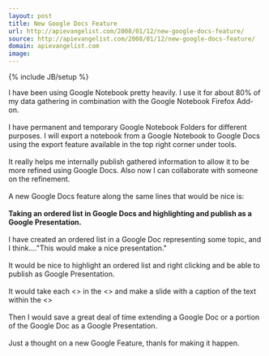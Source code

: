 ```yaml
---
layout: post
title: New Google Docs Feature
url: http://apievangelist.com/2008/01/12/new-google-docs-feature/
source: http://apievangelist.com/2008/01/12/new-google-docs-feature/
domain: apievangelist.com
image: 
---
```

{% include JB/setup %}<p>I have been using Google Notebook pretty heavily.  I use it for about 80% of my data gathering in combination with the Google Notebook Firefox Add-on.<br /><br />I have permanent and temporary Google Notebook Folders for different purposes.  I will export a notebook from a Google Notebook to Google Docs using the export feature available in the top right corner under tools.<br /><br />It really helps me internally publish gathered information to allow it to be more refined using Google Docs.  Also now I can collaborate with someone on the refinement.<br /><br /><span>A new Google Docs feature along the same lines that would be nice is:</span><br /><br /><span style="font-weight: bold;">Taking an ordered list in Google Docs and highlighting and publish as a Google Presentation.</span><br /><br />I have created an ordered list in a Google Doc representing some topic, and I think...."This would make a nice presentation."<br /><br />It would be nice to highlight an ordered list and right clicking and be able to publish as Google Presentation.<br /><br />It would take each <> in the <> and make a slide with a caption of the text within the <><br /><br />Then I would save a great deal of time extending a Google Doc or a portion of the Google Doc as a Google Presentation.<br /><br />Just a thought on a new Google Feature, thanls for making it happen.</p>
